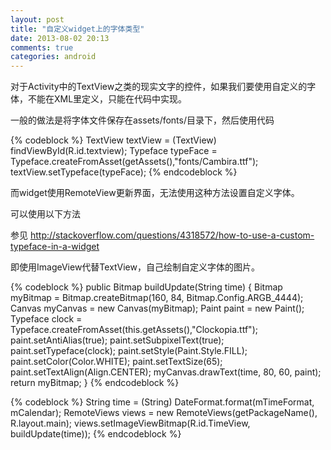 ```yaml
---
layout: post
title: "自定义widget上的字体类型"
date: 2013-08-02 20:13
comments: true
categories: android
---
```

对于Activity中的TextView之类的现实文字的控件，如果我们要使用自定义的字体，不能在XML里定义，只能在代码中实现。

一般的做法是将字体文件保存在assets/fonts/目录下，然后使用代码

{% codeblock %}
TextView textView = (TextView) findViewById(R.id.textview);
Typeface typeFace = Typeface.createFromAsset(getAssets(),"fonts/Cambira.ttf");
textView.setTypeface(typeFace);
{% endcodeblock %}

而widget使用RemoteView更新界面，无法使用这种方法设置自定义字体。

可以使用以下方法

参见 <http://stackoverflow.com/questions/4318572/how-to-use-a-custom-typeface-in-a-widget>

即使用ImageView代替TextView，自己绘制自定义字体的图片。

{% codeblock %}
public Bitmap buildUpdate(String time) 
{
    Bitmap myBitmap = Bitmap.createBitmap(160, 84, Bitmap.Config.ARGB_4444);
    Canvas myCanvas = new Canvas(myBitmap);
    Paint paint = new Paint();
    Typeface clock = Typeface.createFromAsset(this.getAssets(),"Clockopia.ttf");
    paint.setAntiAlias(true);
    paint.setSubpixelText(true);
    paint.setTypeface(clock);
    paint.setStyle(Paint.Style.FILL);
    paint.setColor(Color.WHITE);
    paint.setTextSize(65);
    paint.setTextAlign(Align.CENTER);
    myCanvas.drawText(time, 80, 60, paint);
    return myBitmap;
}
{% endcodeblock %}

{% codeblock %}
String time = (String) DateFormat.format(mTimeFormat, mCalendar);
RemoteViews views = new RemoteViews(getPackageName(), R.layout.main);
views.setImageViewBitmap(R.id.TimeView, buildUpdate(time));
{% endcodeblock %}
